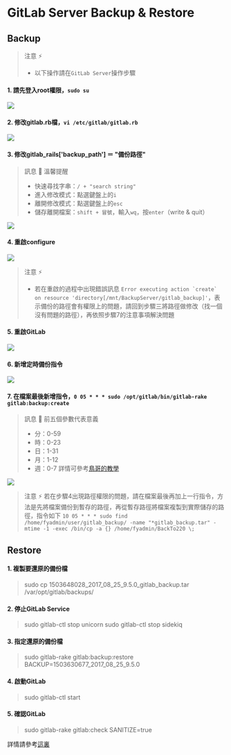 # GitLab Server Backup & Restore

## Backup

> 注意 :zap:
> * 以下操作請在``GitLab Server``操作步驟

#### 1. 請先登入root權限，``sudo su``  
![](img/backup/backup_1.png)

#### 2. 修改gitlab.rb檔，``vi /etc/gitlab/gitlab.rb``  
![](img/backup/backup_2.png)


#### 3. 修改gitlab_rails['backup_path'] ＝ "備份路徑"  
> 訊息 :mega:
> 溫馨提醒
> * 快速尋找字串：``/ + "search string" ``
> * 進入修改模式：點選鍵盤上的``i``
> * 離開修改模式：點選鍵盤上的``esc``
> * 儲存離開檔案：``shift + 冒號``，輸入``wq``，按``enter``（write & quit）

![](img/backup/backup_3.png)


#### 4. 重啟configure  
![](img/backup/backup_4.png)
> 注意 :zap:
> * 若在重啟的過程中出現錯誤訊息
> ``Error executing action `create` on resource 'directory[/mnt/BackupServer/gitlab_backup]'``，表示備份的路徑會有權限上的問題，請回到步驟三將路徑做修改（找一個沒有問題的路徑），再依照步驟7的注意事項解決問題

#### 5. 重啟GitLab  
![](img/backup/backup_5.png)

#### 6. 新增定時備份指令  
![](img/backup/backup_6.png)

#### 7. 在檔案最後新增指令，``0 05 * * * sudo /opt/gitlab/bin/gitlab-rake gitlab:backup:create``  
> 訊息 :mega:
> 前五個參數代表意義
> * 分：0-59
> * 時：0-23
> * 日：1-31
> * 月：1-12
> * 週：0-7
> 詳情可參考[鳥哥的教學](http://linux.vbird.org/linux_basic/0430cron.php)

![](img/backup/backup_7.png)


> 注意 :zap:
> 若在步驟4出現路徑權限的問題，請在檔案最後再加上一行指令，方法是先將檔案備份到暫存的路徑，再從暫存路徑將檔案複製到實際儲存的路徑，指令如下
> ``10 05 * * * sudo find /home/fyadmin/user/gitlab_backup/ -name "*gitlab_backup.tar" -mtime -1 -exec /bin/cp -a {} /home/fyadmin/BackTo220 \;``



## Restore

#### 1. 複製要還原的備份檔

> sudo cp 1503648028_2017_08_25_9.5.0_gitlab_backup.tar /var/opt/gitlab/backups/

#### 2. 停止GitLab Service

> sudo gitlab-ctl stop unicorn
> sudo gitlab-ctl stop sidekiq

#### 3. 指定還原的備份檔

> sudo gitlab-rake gitlab:backup:restore BACKUP=1503630677_2017_08_25_9.5.0

#### 4. 啟動GitLab

> sudo gitlab-ctl start

#### 5. 確認GitLab

> sudo gitlab-rake gitlab:check SANITIZE=true

詳情請參考[這裏](http://mycodetub.logdown.com/posts/260395-gitlab-backup-restore-settings-notes)
